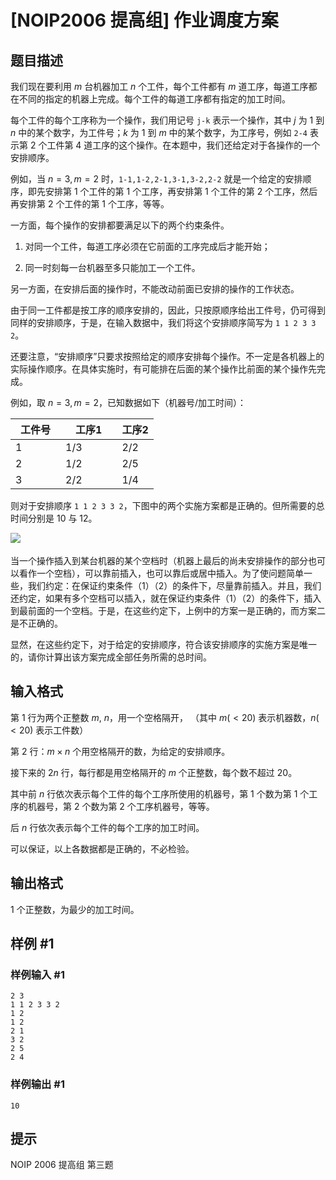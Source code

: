 <!--
 * @Author: HongqingXi xiacrossthesea@gmail.com
 * @Date: 2023-02-24 09:38:02
 * @LastEditors: HongqingXi xiacrossthesea@gmail.com
 * @LastEditTime: 2023-02-24 09:38:33
 * @FilePath: /CProject/p1065/homework.md
 * @Description: 这是默认设置,请设置`customMade`, 打开koroFileHeader查看配置 进行设置: https://github.com/OBKoro1/koro1FileHeader/wiki/%E9%85%8D%E7%BD%AE
-->
# [NOIP2006 提高组] 作业调度方案

## 题目描述

我们现在要利用 $m$ 台机器加工 $n$ 个工件，每个工件都有 $m$ 道工序，每道工序都在不同的指定的机器上完成。每个工件的每道工序都有指定的加工时间。

每个工件的每个工序称为一个操作，我们用记号 `j-k` 表示一个操作，其中 $j$ 为 $1$ 到 $n$ 中的某个数字，为工件号；$k$ 为 $1$ 到 $m$ 中的某个数字，为工序号，例如 `2-4` 表示第 $2$ 个工件第 $4$ 道工序的这个操作。在本题中，我们还给定对于各操作的一个安排顺序。

例如，当 $n=3,m=2$ 时，`1-1,1-2,2-1,3-1,3-2,2-2` 就是一个给定的安排顺序，即先安排第 $1$ 个工件的第 $1$ 个工序，再安排第 $1$ 个工件的第 $2$ 个工序，然后再安排第 $2$ 个工件的第 $1$ 个工序，等等。

一方面，每个操作的安排都要满足以下的两个约束条件。

1. 对同一个工件，每道工序必须在它前面的工序完成后才能开始；

2. 同一时刻每一台机器至多只能加工一个工件。

另一方面，在安排后面的操作时，不能改动前面已安排的操作的工作状态。

由于同一工件都是按工序的顺序安排的，因此，只按原顺序给出工件号，仍可得到同样的安排顺序，于是，在输入数据中，我们将这个安排顺序简写为 `1 1 2 3 3 2`。

还要注意，“安排顺序”只要求按照给定的顺序安排每个操作。不一定是各机器上的实际操作顺序。在具体实施时，有可能排在后面的某个操作比前面的某个操作先完成。

例如，取 $n=3,m=2$，已知数据如下（机器号/加工时间）：


工件号　|工序$1$　　|工序$2$
-|-|-
$1$  |  $1/3$  |  $2/2$
$2$  |  $1/2$  |  $2/5$
$3$  |  $2/2$  |  $1/4$

则对于安排顺序 `1 1 2 3 3 2`，下图中的两个实施方案都是正确的。但所需要的总时间分别是 $10$ 与 $12$。

![](https://cdn.luogu.com.cn/upload/image_hosting/0pmzuibb.png)
　

当一个操作插入到某台机器的某个空档时（机器上最后的尚未安排操作的部分也可以看作一个空档），可以靠前插入，也可以靠后或居中插入。为了使问题简单一些，我们约定：在保证约束条件（$1$）（$2$）的条件下，尽量靠前插入。并且，我们还约定，如果有多个空档可以插入，就在保证约束条件（$1$）（$2$）的条件下，插入到最前面的一个空档。于是，在这些约定下，上例中的方案一是正确的，而方案二是不正确的。

显然，在这些约定下，对于给定的安排顺序，符合该安排顺序的实施方案是唯一的，请你计算出该方案完成全部任务所需的总时间。

## 输入格式

第 $1$ 行为两个正整数 $m$, $n$，用一个空格隔开，
（其中 $m(<20)$ 表示机器数，$n(<20)$ 表示工件数）

第 $2$ 行：$m \times n$ 个用空格隔开的数，为给定的安排顺序。

接下来的 $2n$ 行，每行都是用空格隔开的 $m$ 个正整数，每个数不超过 $20$。

其中前 $n$ 行依次表示每个工件的每个工序所使用的机器号，第 $1$ 个数为第 $1$ 个工序的机器号，第 $2$ 个数为第 $2$ 个工序机器号，等等。

后 $n$ 行依次表示每个工件的每个工序的加工时间。

可以保证，以上各数据都是正确的，不必检验。

## 输出格式

$1$ 个正整数，为最少的加工时间。

## 样例 #1

### 样例输入 #1

```
2 3
1 1 2 3 3 2
1 2 
1 2 
2 1
3 2 
2 5 
2 4
```

### 样例输出 #1

```
10
```

## 提示

NOIP 2006 提高组 第三题
